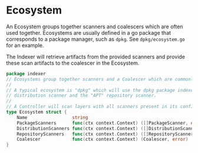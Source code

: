 # Ecosystem
An Ecosystem groups together scanners and coalescers which are often used together.
Ecosystems are usually defined in a go package that corresponds to a package manager, such as `dpkg`. 
See `dpkg/ecosystem.go` for an example.

The Indexer will retrieve artifacts from the provided scanners and provide these scan artifacts to the coalescer in the Ecosystem.

```go
package indexer
// Ecosystems group together scanners and a Coalescer which are commonly used together.
//
// A typical ecosystem is "dpkg" which will use the dpkg package indexer, the "os-release"
// distribution scanner and the "APT" repository scanner.
//
// A Controller will scan layers with all scanners present in its configured ecosystems.
type Ecosystem struct {
	Name                 string
	PackageScanners      func(ctx context.Context) ([]PackageScanner, error)
	DistributionScanners func(ctx context.Context) ([]DistributionScanner, error)
	RepositoryScanners   func(ctx context.Context) ([]RepositoryScanner, error)
	Coalescer            func(ctx context.Context) (Coalescer, error)
}
```
